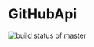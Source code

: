# GitHubApi
[![build status of master](https://travis-ci.org/Tc-blip/GitHubApi.svg?branch=HW05a_Mocking)](https://travis-ci.org/Tc-blip/GitHubApi)
